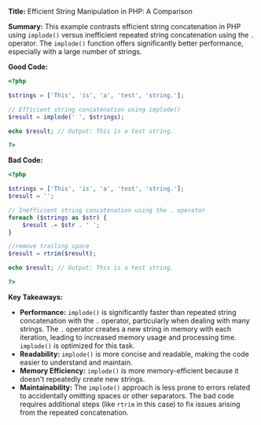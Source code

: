 **Title:** Efficient String Manipulation in PHP: A Comparison

**Summary:**  This example contrasts efficient string concatenation in PHP using `implode()` versus inefficient repeated string concatenation using the `.` operator. The `implode()` function offers significantly better performance, especially with a large number of strings.

**Good Code:**

```php
<?php

$strings = ['This', 'is', 'a', 'test', 'string.'];

// Efficient string concatenation using implode()
$result = implode(' ', $strings);

echo $result; // Output: This is a test string.

?>
```

**Bad Code:**

```php
<?php

$strings = ['This', 'is', 'a', 'test', 'string.'];
$result = '';

// Inefficient string concatenation using the . operator
foreach ($strings as $str) {
    $result .= $str . ' '; 
}

//remove trailing space
$result = rtrim($result);

echo $result; // Output: This is a test string.

?>
```


**Key Takeaways:**

* **Performance:** `implode()` is significantly faster than repeated string concatenation with the `.` operator, particularly when dealing with many strings.  The `.` operator creates a new string in memory with each iteration, leading to increased memory usage and processing time. `implode()` is optimized for this task.
* **Readability:** `implode()` is more concise and readable, making the code easier to understand and maintain.
* **Memory Efficiency:**  `implode()` is more memory-efficient because it doesn't repeatedly create new strings.
* **Maintainability:** The `implode()` approach is less prone to errors related to accidentally omitting spaces or other separators.  The bad code requires additional steps (like `rtrim` in this case) to fix issues arising from the repeated concatenation.

